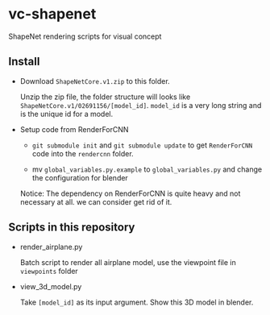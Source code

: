 # vc-shapenet
ShapeNet rendering scripts for visual concept

## Install
- Download `ShapeNetCore.v1.zip` to this folder. 

    Unzip the zip file, the folder structure will looks like `ShapeNetCore.v1/02691156/[model_id]`. `model_id` is a very long string and is the unique id for a model.
    
- Setup code from RenderForCNN

    - `git submodule init` and `git submodule update` to get `RenderForCNN` code into the `rendercnn` folder.
    
    - mv `global_variables.py.example` to `global_variables.py` and change the configuration for blender
    
    Notice: The dependency on RenderForCNN is quite heavy and not necessary at all. we can consider get rid of it.

## Scripts in this repository 

- render_airplane.py

    Batch script to render all airplane model, use the viewpoint file in `viewpoints` folder
        
- view_3d_model.py
    
    Take `[model_id]` as its input argument. Show this 3D model in blender. 
    
    

    
    
    
